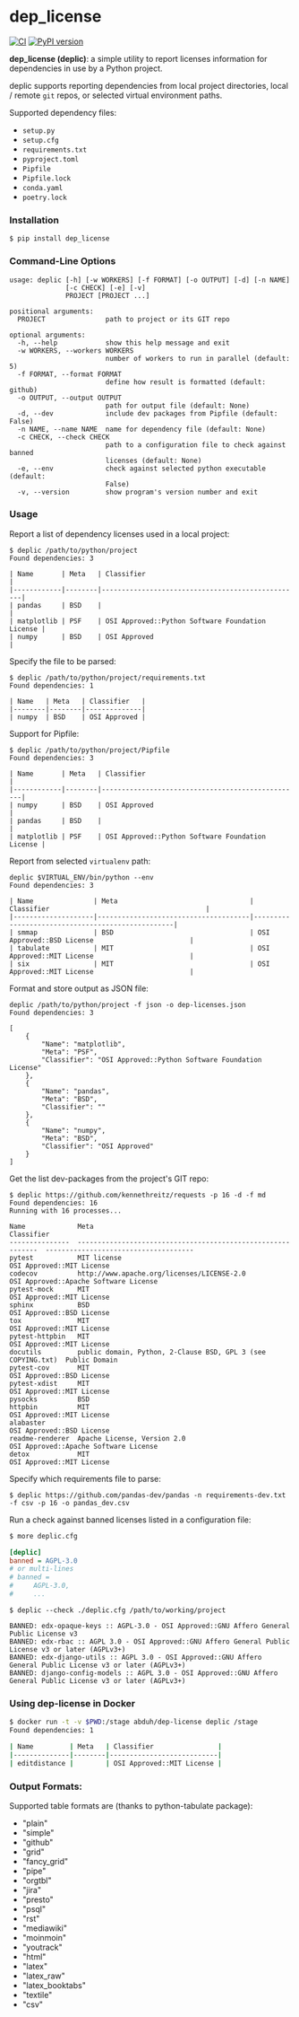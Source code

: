 dep_license
===========

[![CI](https://github.com/abduhbm/dep-license/workflows/CI/badge.svg?branch=master)](https://github.com/abduhbm/dep-license/actions?query=workflow%3A%22CI%22)
[![PyPI version](https://img.shields.io/pypi/v/dep-license.svg)](https://pypi.python.org/pypi/dep-license)

**dep_license (deplic)**: a simple utility to report licenses information for dependencies in use by a Python project.

deplic supports reporting dependencies from local project directories, local / remote `git` repos,
or selected virtual environment paths.

Supported dependency files:
* `setup.py`
* `setup.cfg`
* `requirements.txt`
* `pyproject.toml`
* `Pipfile`
* `Pipfile.lock`
* `conda.yaml`
* `poetry.lock`

### Installation

```
$ pip install dep_license
```

### Command-Line Options

```
usage: deplic [-h] [-w WORKERS] [-f FORMAT] [-o OUTPUT] [-d] [-n NAME]
              [-c CHECK] [-e] [-v]
              PROJECT [PROJECT ...]

positional arguments:
  PROJECT               path to project or its GIT repo

optional arguments:
  -h, --help            show this help message and exit
  -w WORKERS, --workers WORKERS
                        number of workers to run in parallel (default: 5)
  -f FORMAT, --format FORMAT
                        define how result is formatted (default: github)
  -o OUTPUT, --output OUTPUT
                        path for output file (default: None)
  -d, --dev             include dev packages from Pipfile (default: False)
  -n NAME, --name NAME  name for dependency file (default: None)
  -c CHECK, --check CHECK
                        path to a configuration file to check against banned
                        licenses (default: None)
  -e, --env             check against selected python executable (default:
                        False)
  -v, --version         show program's version number and exit
```

### Usage

Report a list of dependency licenses used in a local project:
```
$ deplic /path/to/python/project
Found dependencies: 3

| Name       | Meta   | Classifier                                       |
|------------|--------|--------------------------------------------------|
| pandas     | BSD    |                                                  |
| matplotlib | PSF    | OSI Approved::Python Software Foundation License |
| numpy      | BSD    | OSI Approved                                     |
```

Specify the file to be parsed:

```
$ deplic /path/to/python/project/requirements.txt
Found dependencies: 1

| Name   | Meta   | Classifier   |
|--------|--------|--------------|
| numpy  | BSD    | OSI Approved |

```

Support for Pipfile:
```
$ deplic /path/to/python/project/Pipfile
Found dependencies: 3

| Name       | Meta   | Classifier                                       |
|------------|--------|--------------------------------------------------|
| numpy      | BSD    | OSI Approved                                     |
| pandas     | BSD    |                                                  |
| matplotlib | PSF    | OSI Approved::Python Software Foundation License |
```

Report from selected `virtualenv` path:
```
deplic $VIRTUAL_ENV/bin/python --env
Found dependencies: 3

| Name               | Meta                                 | Classifier                                       |
|--------------------|--------------------------------------|--------------------------------------------------|
| smmap              | BSD                                  | OSI Approved::BSD License                        |
| tabulate           | MIT                                  | OSI Approved::MIT License                        |
| six                | MIT                                  | OSI Approved::MIT License                        |
```

Format and store output as JSON file:
```
deplic /path/to/python/project -f json -o dep-licenses.json
Found dependencies: 3

[
    {
        "Name": "matplotlib",
        "Meta": "PSF",
        "Classifier": "OSI Approved::Python Software Foundation License"
    },
    {
        "Name": "pandas",
        "Meta": "BSD",
        "Classifier": ""
    },
    {
        "Name": "numpy",
        "Meta": "BSD",
        "Classifier": "OSI Approved"
    }
]
```

Get the list dev-packages from the project's GIT repo:
```
$ deplic https://github.com/kennethreitz/requests -p 16 -d -f md
Found dependencies: 16
Running with 16 processes...

Name             Meta                                                          Classifier
---------------  ------------------------------------------------------------  -------------------------------------
pytest           MIT license                                                   OSI Approved::MIT License
codecov          http://www.apache.org/licenses/LICENSE-2.0                    OSI Approved::Apache Software License
pytest-mock      MIT                                                           OSI Approved::MIT License
sphinx           BSD                                                           OSI Approved::BSD License
tox              MIT                                                           OSI Approved::MIT License
pytest-httpbin   MIT                                                           OSI Approved::MIT License
docutils         public domain, Python, 2-Clause BSD, GPL 3 (see COPYING.txt)  Public Domain
pytest-cov       MIT                                                           OSI Approved::BSD License
pytest-xdist     MIT                                                           OSI Approved::MIT License
pysocks          BSD
httpbin          MIT                                                           OSI Approved::MIT License
alabaster                                                                      OSI Approved::BSD License
readme-renderer  Apache License, Version 2.0                                   OSI Approved::Apache Software License
detox            MIT                                                           OSI Approved::MIT License

```

Specify which requirements file to parse:
```
$ deplic https://github.com/pandas-dev/pandas -n requirements-dev.txt -f csv -p 16 -o pandas_dev.csv
```

Run a check against banned licenses listed in a configuration file:
```bash
$ more deplic.cfg
```
```ini
[deplic]
banned = AGPL-3.0
# or multi-lines
# banned =
#     AGPL-3.0,
#     ...
```

```
$ deplic --check ./deplic.cfg /path/to/working/project

BANNED: edx-opaque-keys :: AGPL-3.0 - OSI Approved::GNU Affero General Public License v3
BANNED: edx-rbac :: AGPL 3.0 - OSI Approved::GNU Affero General Public License v3 or later (AGPLv3+)
BANNED: edx-django-utils :: AGPL 3.0 - OSI Approved::GNU Affero General Public License v3 or later (AGPLv3+)
BANNED: django-config-models :: AGPL 3.0 - OSI Approved::GNU Affero General Public License v3 or later (AGPLv3+)
```

### Using dep-license in Docker
```bash
$ docker run -t -v $PWD:/stage abduh/dep-license deplic /stage
Found dependencies: 1

| Name         | Meta   | Classifier                |
|--------------|--------|---------------------------|
| editdistance |        | OSI Approved::MIT License |
```

### Output Formats:

Supported table formats are (thanks to python-tabulate package):

- "plain"
- "simple"
- "github"
- "grid"
- "fancy_grid"
- "pipe"
- "orgtbl"
- "jira"
- "presto"
- "psql"
- "rst"
- "mediawiki"
- "moinmoin"
- "youtrack"
- "html"
- "latex"
- "latex_raw"
- "latex_booktabs"
- "textile"
- "csv"
